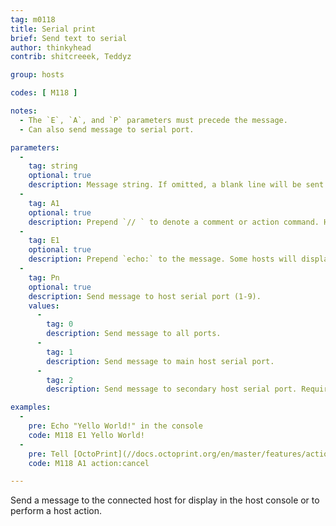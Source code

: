 ```yaml
---
tag: m0118
title: Serial print
brief: Send text to serial
author: thinkyhead
contrib: shitcreeek, Teddyz

group: hosts

codes: [ M118 ]

notes:
  - The `E`, `A`, and `P` parameters must precede the message.
  - Can also send message to serial port.

parameters:
  -
    tag: string
    optional: true
    description: Message string. If omitted, a blank line will be sent.
  -
    tag: A1
    optional: true
    description: Prepend `// ` to denote a comment or action command. Hosts like OctoPrint can interpret such commands to perform special actions. See your host's documentation.
  -
    tag: E1
    optional: true
    description: Prepend `echo:` to the message. Some hosts will display echo messages differently when preceded by `echo:`.
  -
    tag: Pn
    optional: true
    description: Send message to host serial port (1-9).
    values:
      -
        tag: 0
        description: Send message to all ports.
      -
        tag: 1
        description: Send message to main host serial port.
      -
        tag: 2
        description: Send message to secondary host serial port. Requires `SERIAL_PORT_2`.

examples:
  -
    pre: Echo "Yello World!" in the console
    code: M118 E1 Yello World!
  -
    pre: Tell [OctoPrint](//docs.octoprint.org/en/master/features/action_commands.html) to cancel the print job
    code: M118 A1 action:cancel

---
```


Send a message to the connected host for display in the host console or to perform a host action.

